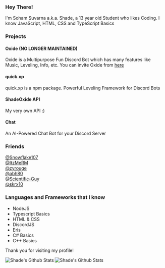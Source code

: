 ### Hey There!

I'm Soham Suvarna a.k.a. Shade, a 13 year old Student who likes Coding.
I know JavaScript, HTML, CSS and TypeScript Basics

### Projects
#### Oxide (NO LONGER MAINTAINED)
Oxide is a Multipurpose Fun Discord Bot which has many features like Music, Leveling, Info, etc.
You can invite Oxide from [here](https://www.inviteoxide.gq)
#### quick.xp
quick.xp is a npm package.
Powerful Leveling Framework for Discord Bots
#### ShadeOxide API
My very own API :)
#### Chat
An AI-Powered Chat Bot for your Discord Server

### Friends
[@Snowflake107](https://github.com/Snowflake107)<br>
[@ItzMeRM](https://github.com/ItzMeRM)<br>
[@zyrouge](https://github.com/zyrouge)<br>
[@abh80](https://github.com/abh80)<br>
[@Scientific-Guy](https://github.com/Scientific-Guy)<br>
[@skrx10](https://github.com/skrx10)<br>

### Languages and Frameworks that I know
- NodeJS <br>
- Typescript Basics <br>
- HTML & CSS <br>
- DiscordJS <br>
- Eris <br>
- C# Basics <br>
- C++ Basics <br>

Thank you for visiting my profile!

<img align="left" alt="Shade's Github Stats" src="https://github-readme-stats.vercel.app/api?username=shadeoxide&show_icons=true&theme=tokyonight&hide_border=true" />
<img align="left" alt="Shade's Github Stats" src="https://github-readme-stats.vercel.app/api/top-langs?username=shadeoxide&show_icons=true&theme=tokyonight&layout=compact&hide_border=true" />
